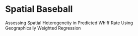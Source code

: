 # Spatial Baseball

Assessing Spatial Heterogeneity in Predicted Whiff Rate Using Geographically Weighted Regression
